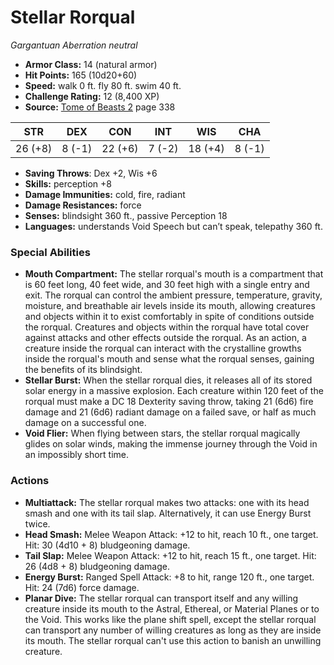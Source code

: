 # Stellar Rorqual

*Gargantuan* *Aberration* *neutral*

- **Armor Class:** 14 (natural armor)
- **Hit Points:** 165 (10d20+60)
- **Speed:** walk 0 ft. fly 80 ft. swim 40 ft.
- **Challenge Rating:** 12 (8,400 XP)
- **Source:** [Tome of Beasts 2](https://koboldpress.com/kpstore/product/tome-of-beasts-2-for-5th-edition) page 338

| STR | DEX | CON | INT | WIS | CHA |
| --- | --- | --- | --- | --- | --- |
| 26 (+8) | 8 (-1) | 22 (+6) | 7 (-2) | 18 (+4) | 8 (-1) |

- **Saving Throws**: Dex +2, Wis +6
- **Skills:** perception +8
- **Damage Immunities:** cold, fire, radiant
- **Damage Resistances:** force
- **Senses:** blindsight 360 ft., passive Perception 18
- **Languages:** understands Void Speech but can’t speak, telepathy 360 ft.

### Special Abilities

- **Mouth Compartment:** The stellar rorqual's mouth is a compartment that is 60 feet long, 40 feet wide, and 30 feet high with a single entry and exit. The rorqual can control the ambient pressure, temperature, gravity, moisture, and breathable air levels inside its mouth, allowing creatures and objects within it to exist comfortably in spite of conditions outside the rorqual. Creatures and objects within the rorqual have total cover against attacks and other effects outside the rorqual. As an action, a creature inside the rorqual can interact with the crystalline growths inside the rorqual's mouth and sense what the rorqual senses, gaining the benefits of its blindsight.
- **Stellar Burst:** When the stellar rorqual dies, it releases all of its stored solar energy in a massive explosion. Each creature within 120 feet of the rorqual must make a DC 18 Dexterity saving throw, taking 21 (6d6) fire damage and 21 (6d6) radiant damage on a failed save, or half as much damage on a successful one.
- **Void Flier:** When flying between stars, the stellar rorqual magically glides on solar winds, making the immense journey through the Void in an impossibly short time.

### Actions

- **Multiattack:** The stellar rorqual makes two attacks: one with its head smash and one with its tail slap. Alternatively, it can use Energy Burst twice.
- **Head Smash:** Melee Weapon Attack: +12 to hit, reach 10 ft., one target. Hit: 30 (4d10 + 8) bludgeoning damage.
- **Tail Slap:** Melee Weapon Attack: +12 to hit, reach 15 ft., one target. Hit: 26 (4d8 + 8) bludgeoning damage.
- **Energy Burst:** Ranged Spell Attack: +8 to hit, range 120 ft., one target. Hit: 24 (7d6) force damage.
- **Planar Dive:** The stellar rorqual can transport itself and any willing creature inside its mouth to the Astral, Ethereal, or Material Planes or to the Void. This works like the plane shift spell, except the stellar rorqual can transport any number of willing creatures as long as they are inside its mouth. The stellar rorqual can't use this action to banish an unwilling creature.


